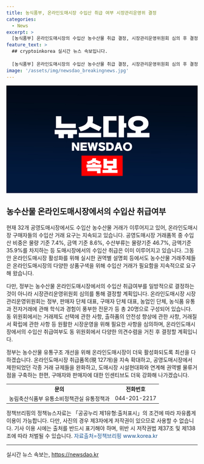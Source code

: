 ```yaml
---
title: 농식품부, 온라인도매시장 수입산 취급 여부 시장관리운영위 결정
categories:
  - News
excerpt: >
  [농식품부] 온라인도매시장의 수입산 농수산물 취급 결정, 시장관리운영위원회 심의 후 결정 예정. 온라인도매시장에서의 수입산 거래 요구 계속되며, 정부는 농수산물 유통구조 개선을 위해 온라인도매시장을 활성화하고 물류거점 구축 등 다양한 정책 추진 중.
feature_text: >
  ## cryptoinkorea 실시간 뉴스 속보입니다.

  [농식품부] 온라인도매시장의 수입산 농수산물 취급 결정, 시장관리운영위원회 심의 후 결정 예정. 온라인도매시장에서의 수입산 거래 요구 계속되며, 정부는 농수산물 유통구조 개선을 위해 온라인도매시장을 활성화하고 물류거점 구축 등 다양한 정책 추진 중.
image: '/assets/img/newsdao_breakingnews.jpg'
---
```


<p><img src="/assets/img/newsdao_breakingnews.jpg" alt="cryptoinkorea 속보" /></p>

<h2 data-ke-size="size26">농수산물 온라인도매시장에서의 수입산 취급여부</h2>

<p data-ke-size="size16">현재 32개 공영도매시장에서도 수입산 농수산물 거래가 이루어지고 있어, 온라인도매시장 구매자들의 수입산 거래 요구는 지속되고 있습니다. 공영도매시장 거래품목 중 수입산 비중은 
  물량 기준 7.4%, 금액 기준 8.6%, 수산부류는 물량기준 46.7%, 금액기준 35.9%를 차지하는 등 도매시장에서의 수입산 취급은 이미 이루어지고 있습니다. 그동안 온라인도매시장 활성화를 위해 실시한 권역별 설명회 등에서도 농수산물 거래주체들은 온라인도매시장의 다양한 상품구색을 위해 수입산 거래가 필요함을 
  지속적으로 요구해 왔습니다.</p>

<p data-ke-size="size16">다만, 정부는 농수산물 온라인도매시장에서의 수입산 취급여부를 일방적으로 결정하는 것이 아니라 시장관리운영위원회 심의를 통해 결정할 계획입니다. 온라인도매시장 시장관리운영위원회는 정부, 판매자 단체 대표, 구매자 단체 대표, 농업인 단체, 농식품 유통과 전자거래에 관해 학식과 경험이 풍부한 전문가 등 총 
  20명으로 구성되어 있습니다. 동 위원회에서는 거래제도 선택에 관한 사항, 출하품의 안전성 향상에 관한 사항, 거래질서 확립에 관한 사항 등 원활한 시장운영을 위해 필요한 사항을 심의하며, 온라인도매시장에서의 수입산 취급여부도 동 위원회에서 다양한 의견수렴을 거친 후 결정할 계획입니다.</p>

<p data-ke-size="size16">정부는 농수산물 유통구조 개선을 위해 온라인도매시장이 더욱 활성화되도록 최선을 다하겠습니다. 온라인도매시장 취급품목(現 127개)을 지속 확대하고, 공영도매시장에서 제한되었던 각종 거래 규제들을 완화하고, 도매시장 시설현대화와 연계해 권역별 물류거점을 구축하는 한편, 구매자와 판매자에 대한 인센티브도 더욱 강화해 나가겠습니다.</p>

<table>
  <tr>
    <td style="text-align: center; height: 17px;"><b>문의</b></td>
    <td style="text-align: center; height: 17px;"><b>전화번호</b></td>
  </tr>
  <tr>
    <td style="text-align: center; height: 17px;">농림축산식품부 유통소비정책관실 유통정책과</td>
    <td style="text-align: center; height: 17px;">044-201-2217</td>
  </tr>
</table>

<p data-ke-size="size16">정책브리핑의 정책뉴스자료는 「공공누리 제1유형:출처표시」의 조건에 따라 자유롭게 이용이 가능합니다. 다만, 사진의 경우 제3자에게 저작권이 있으므로 사용할 수 없습니다. 기사 이용 시에는 출처를 반드시 표기해야 하며, 위반 시 저작권법 제37조 및 제138조에 따라 처벌될 수 있습니다. <span style="color: #1a5490;">자료출처=정책브리핑 www.korea.kr</span></p>

<hr>
실시간 뉴스 속보는, <a href="https://newsdao.kr" rel="dofollow">https://newsdao.kr</a>


